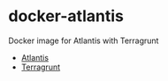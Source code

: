 # docker-atlantis
Docker image for Atlantis with Terragrunt

* [Atlantis](https://www.runatlantis.io)
* [Terragrunt](https://terragrunt.gruntwork.io)
